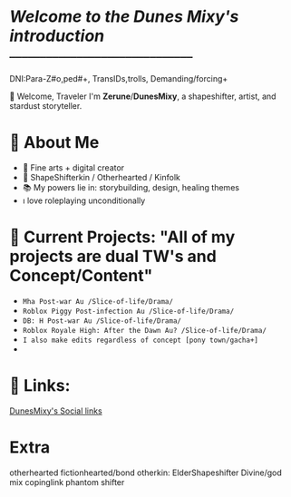 # *Welcome to the Dunes Mixy's introduction*
▔▔▔▔▔▔▔▔▔▔▔▔▔▔▔▔▔▔▔▔▔▔▔▔▔▔▔▔▔▔

DNI:Para-Z#o,ped#+, TransIDs,trolls, Demanding/forcing+

🌙 Welcome, Traveler
I'm **Zerune**/**DunesMixy**, a shapeshifter, artist, and stardust storyteller.

# 🔮 About Me
- 🎨 Fine arts + digital creator
- 🌌 ShapeShifterkin / Otherhearted / Kinfolk
- 📚 My powers lie in: storybuilding, design, healing themes
- ı love roleplaying unconditionally

# 🌿 Current Projects: "All of my projects are dual TW's and Concept/Content"
- `Mha Post-war Au /Slice-of-life/Drama/`
- `Roblox Piggy Post-infection Au /Slice-of-life/Drama/`
- `DB: H Post-war Au /Slice-of-life/Drama/`
- `Roblox Royale High: After the Dawn Au? /Slice-of-life/Drama/`
- `I also make edits regardless of concept [pony town/gacha+]`
-
# 📎 Links:
[DunesMixy's Social links](https://linktr.ee/MixySan)

# Extra
otherhearted
fictionhearted/bond
otherkin: ElderShapeshifter Divine/god mix
copinglink
phantom shifter
